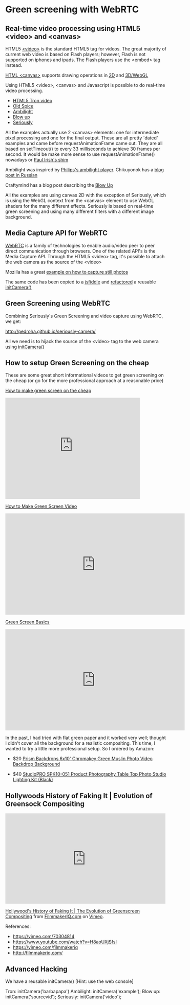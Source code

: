 Green screening with WebRTC
===========================

Real-time video processing using HTML5 &lt;video&gt; and &lt;canvas&gt;
-----------------------------------------------------------

HTML5 [&lt;video&gt;](http://slides.html5rocks.com/#video-audio) is the standard HTML5 tag for videos. The great majority of current web video is based on Flash players; however, Flash is not supported on iphones and ipads. The Flash players use the &lt;embed&gt; tag instead.

[HTML &lt;canvas&gt;](http://slides.html5rocks.com/#canvas-2d) supports drawing operations in [2D](http://slides.html5rocks.com/#canvas-2d-example) and [3D/WebGL](http://slides.html5rocks.com/#canvas-3d)

Using HTML5 &lt;video&gt;, &lt;canvas&gt; and Javascript is possible to do real-time video processing.

* [HTML5 Tron video](http://www.barbafan.de/html5video?video=tron)
* [Old Spice](http://www.barbafan.de/html5video)
* [Ambilight](http://media.chikuyonok.ru/ambilight/)
* [Blow up](http://craftymind.com/factory/html5video/CanvasVideo.html)
* [Seriously](http://seriouslyjs.com/)

All the examples actually use 2 &lt;canvas&gt; elements: one for intermediate pixel processing and one for the final output. These are all pretty 'dated' examples and came before requestAnimationFrame came out. They are all based on setTimeout() to every 33 milliseconds to achieve 30 frames per second. It would be make more sense to use requestAnimationFrame() nowadays or [Paul Irish's shim](http://www.paulirish.com/2011/requestanimationframe-for-smart-animating/)

Ambilight was inspired by [Philips's ambilight player](http://www.ambilightplayer.philips.com/). Chikuyonok has a [blog post in Russian](http://chikuyonok.ru/2010/03/ambilight-video/)

Craftymind has a blog post describing the [Blow Up](http://www.craftymind.com/blowing-up-html5-video-and-mapping-it-into-3d-space/)

All the examples are using canvas 2D with the exception of Seriously, which is using the WebGL context from the &lt;canvas&gt; element to use WebGL shaders for the many different effects. Seriously is based on real-time green screening and using many different filters with a different image background.


Media Capture API for WebRTC
----------------------------

[WebRTC](https://developer.mozilla.org/en-US/docs/Web/Guide/API/WebRTC
) is a family of technologies to enable audio/video peer to peer direct communication through browsers. One of the related API's is the Media Capture API. Through the HTML5 &lt;video&gt; tag, it's possible to attach the web camera as the source of the &lt;video&gt;

Mozilla has a great [example on how to capture still photos](http://mdn-samples.mozilla.org/s/webrtc-capturestill/)

The same code has been copied to a [jsfiddle](http://jsfiddle.net/ggmc9xz7/) and 
[refactored](http://jsfiddle.net/sztbLqsz/) a reusable [initCamera()](https://github.com/pedroha/seriously-camera/blob/master/js/camera.js)


Green Screening using WebRTC
----------------------------

Combining Seriously's Green Screening and video capture using WebRTC, we get:

http://pedroha.github.io/seriously-camera/

All we need is to hijack the source of the &lt;video&gt; tag to the web camera using [initCamera()](https://github.com/pedroha/seriously-camera/blob/master/js/camera.js)


How to setup Green Screening on the cheap
-----------------------------------------

These are some great short informational videos to get green screening on the cheap (or go for the more professional approach at a reasonable price)

[How to make green screen on the cheap](https://www.youtube.com/watch?v=h8fE_1SpEWY)
<iframe width="420" height="315" src="https://www.youtube.com/embed/h8fE_1SpEWY" frameborder="0" allowfullscreen></iframe>

[How to Make Green Screen Video](https://www.youtube.com/watch?v=Nvq6KoMCUo8)
<iframe width="560" height="315" src="https://www.youtube.com/embed/Nvq6KoMCUo8" frameborder="0" allowfullscreen></iframe>

[Green Screen Basics](https://www.youtube.com/watch?v=oxjlKc8ms1c)
<iframe width="560" height="315" src="https://www.youtube.com/embed/oxjlKc8ms1c" frameborder="0" allowfullscreen></iframe>

In the past, I had tried with flat green paper and it worked very well; thought I didn't cover all the background for a realistic compositing. This time, I wanted to try a little more professional setup. So I ordered by Amazon:

* $20 [Prism Backdrops 6x10' Chromakey Green Muslin Photo Video Backdrop Background](http://www.amazon.com/gp/product/B004EKAJ1M)

* $40 [StudioPRO SPK10-051 Product Photography Table Top Photo Studio Lighting Kit (Black)](http://www.amazon.com/gp/product/B00L5TGT82)


Hollywoods History of Faking It | Evolution of Greensock Compositing
--------------------------------------------------------------------

<iframe src="https://player.vimeo.com/video/70304814" width="500" height="281" frameborder="0" webkitallowfullscreen mozallowfullscreen allowfullscreen></iframe> <p><a href="https://vimeo.com/70304814">Hollywood&#039;s History of Faking It | The Evolution of Greenscreen Compositing</a> from <a href="https://vimeo.com/filmmakeriq">FilmmakerIQ.com</a> on <a href="https://vimeo.com">Vimeo</a>.</p>

References:
* https://vimeo.com/70304814
* https://www.youtube.com/watch?v=H8aoUXjSfsI
* https://vimeo.com/filmmakeriq
* http://filmmakeriq.com/


Advanced Hacking
----------------

We have a reusable initCamera() [Hint: use the web console]

Tron: initCamera('barbapapa')
Ambilight: initCamera('example');
Blow up: initCamera('sourcevid');
Seriously: initCamera('video');
